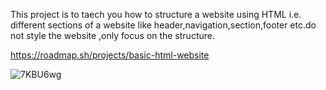 This project is to taech you how to structure a website using HTML i.e. different sections of a website like 
header,navigation,section,footer etc.do not style the website ,only focus on the structure.

https://roadmap.sh/projects/basic-html-website

![7KBU6wg](https://github.com/user-attachments/assets/344d1e96-bad4-43b3-b2ca-63b2ddc87474) 
